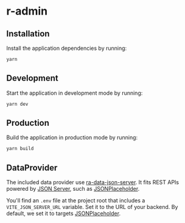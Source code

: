 # r-admin

## Installation

Install the application dependencies by running:

```sh
yarn
```

## Development

Start the application in development mode by running:

```sh
yarn dev
```

## Production

Build the application in production mode by running:

```sh
yarn build
```

## DataProvider

The included data provider use [ra-data-json-server](https://github.com/marmelab/react-admin/tree/master/packages/ra-data-json-server). It fits REST APIs powered by [JSON Server](https://github.com/typicode/json-server), such as [JSONPlaceholder](https://jsonplaceholder.typicode.com/).

You'll find an `.env` file at the project root that includes a `VITE_JSON_SERVER_URL` variable. Set it to the URL of your backend. By default, we set it to targets [JSONPlaceholder](https://jsonplaceholder.typicode.com/).
